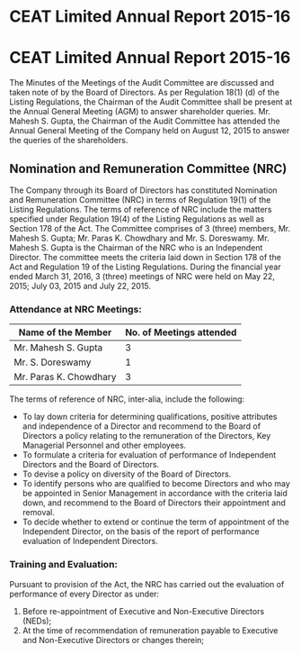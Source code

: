 # CEAT Limited Annual Report 2015-16

# CEAT Limited Annual Report 2015-16

The Minutes of the Meetings of the Audit Committee are discussed and taken note of by the Board of Directors. As per Regulation 18(1) (d) of the Listing Regulations, the Chairman of the Audit Committee shall be present at the Annual General Meeting (AGM) to answer shareholder queries. Mr. Mahesh S. Gupta, the Chairman of the Audit Committee has attended the Annual General Meeting of the Company held on August 12, 2015 to answer the queries of the shareholders.

## Nomination and Remuneration Committee (NRC)

The Company through its Board of Directors has constituted Nomination and Remuneration Committee (NRC) in terms of Regulation 19(1) of the Listing Regulations. The terms of reference of NRC include the matters specified under Regulation 19(4) of the Listing Regulations as well as Section 178 of the Act. The Committee comprises of 3 (three) members, Mr. Mahesh S. Gupta; Mr. Paras K. Chowdhary and Mr. S. Doreswamy. Mr. Mahesh S. Gupta is the Chairman of the NRC who is an Independent Director. The committee meets the criteria laid down in Section 178 of the Act and Regulation 19 of the Listing Regulations. During the financial year ended March 31, 2016, 3 (three) meetings of NRC were held on May 22, 2015; July 03, 2015 and July 22, 2015.

### Attendance at NRC Meetings:

|Name of the Member|No. of Meetings attended|
|---|---|
|Mr. Mahesh S. Gupta|3|
|Mr. S. Doreswamy|1|
|Mr. Paras K. Chowdhary|3|

The terms of reference of NRC, inter-alia, include the following:

- To lay down criteria for determining qualifications, positive attributes and independence of a Director and recommend to the Board of Directors a policy relating to the remuneration of the Directors, Key Managerial Personnel and other employees.
- To formulate a criteria for evaluation of performance of Independent Directors and the Board of Directors.
- To devise a policy on diversity of the Board of Directors.
- To identify persons who are qualified to become Directors and who may be appointed in Senior Management in accordance with the criteria laid down, and recommend to the Board of Directors their appointment and removal.
- To decide whether to extend or continue the term of appointment of the Independent Director, on the basis of the report of performance evaluation of Independent Directors.

### Training and Evaluation:

Pursuant to provision of the Act, the NRC has carried out the evaluation of performance of every Director as under:

1. Before re-appointment of Executive and Non-Executive Directors (NEDs);
2. At the time of recommendation of remuneration payable to Executive and Non-Executive Directors or changes therein;